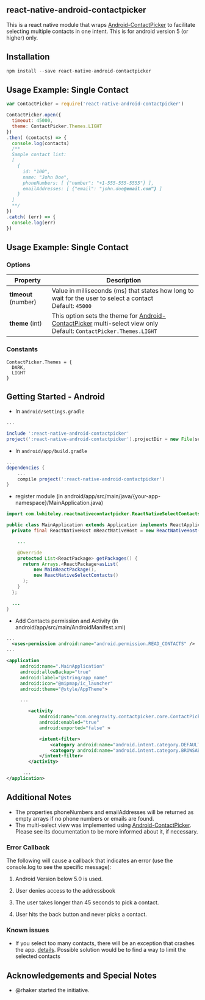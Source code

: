 ## react-native-android-contactpicker

This is a react native module that wraps [Android-ContactPicker](https://github.com/1gravity/Android-ContactPicker) to facilitate selecting multiple contacts in one intent. This is for android version 5 (or higher) only.

## Installation

```js
npm install --save react-native-android-contactpicker
```

## Usage Example: Single Contact

```js
var ContactPicker = require('react-native-android-contactpicker')

ContactPicker.open({
  timeout: 45000,
  theme: ContactPicker.Themes.LIGHT
})
.then( (contacts) => {
  console.log(contacts)
  /**
  Sample contact list:
  [
    {
      id: "100",
      name: "John Doe",
      phoneNumbers: [ {"number": "+1-555-555-5555"} ],
      emailAddresses: [ {"email": "john.doe@email.com"} ]
    }
  ]
  **/
})
.catch( (err) => {
  console.log(err)
})
```

## Usage Example: Single Contact

### Options

| Property  | Description  |
|---|---|
|  **timeout** (number)  |  Value in milliseconds (ms) that states how long to wait for the user to select a contact <br/> Default: `45000` |
|  **theme** (int)  |  This option sets the theme for  [Android-ContactPicker](https://github.com/1gravity/Android-ContactPicker) multi-select view only <br/> Default: `ContactPicker.Themes.LIGHT` |  

### Constants

```
ContactPicker.Themes = {
  DARK,
  LIGHT
}
```

## Getting Started - Android
* In `android/settings.gradle`
```gradle
...

include ':react-native-android-contactpicker'
project(':react-native-android-contactpicker').projectDir = new File(settingsDir, '../node_modules/react-native-android-contactpicker/android')

```

* In `android/app/build.gradle`
```gradle
...
dependencies {
    ...
    compile project(':react-native-android-contactpicker')
}
```

* register module (in android/app/src/main/java/{your-app-namespace}/MainApplication.java)
```java
import com.lwhiteley.reactnativecontactpicker.ReactNativeSelectContacts; // <------ add import

public class MainApplication extends Application implements ReactApplication {
  private final ReactNativeHost mReactNativeHost = new ReactNativeHost(this) {

    ...

    @Override
    protected List<ReactPackage> getPackages() {
      return Arrays.<ReactPackage>asList(
          new MainReactPackage(),
          new ReactNativeSelectContacts()
      );
    }
  };

  ...
}
```

* Add Contacts permission and Activity (in android/app/src/main/AndroidManifest.xml)
```xml
...
  <uses-permission android:name="android.permission.READ_CONTACTS" />
...

<application
     android:name=".MainApplication"
     android:allowBackup="true"
     android:label="@string/app_name"
     android:icon="@mipmap/ic_launcher"
     android:theme="@style/AppTheme">

     ...

        <activity
            android:name="com.onegravity.contactpicker.core.ContactPickerActivity"
            android:enabled="true"
            android:exported="false" >

            <intent-filter>
                <category android:name="android.intent.category.DEFAULT" />
                <category android:name="android.intent.category.BROWSABLE" />
            </intent-filter>
        </activity>

      ...
</application>
```
## Additional Notes

- The properties phoneNumbers and emailAddresses will be returned as empty arrays if no phone numbers or emails are found.
- The multi-select view was implemented using [Android-ContactPicker](https://github.com/1gravity/Android-ContactPicker). Please see its documentation to be more informed about it, if necessary.

### Error Callback

The following will cause a callback that indicates an error (use the console.log to see the specific message):

1) Android Version below 5.0 is used.

2) User denies access to the addressbook

3) The user takes longer than 45 seconds to pick a contact.

4) User hits the back button and never picks a contact.

### Known issues

- If you select too many contacts, there will be an exception that crashes the app. [details](https://www.neotechsoftware.com/blog/android-intent-size-limit). Possible solution would be to find a way to limit the selected contacts

## Acknowledgements and Special Notes

- @rhaker started the initiative.
